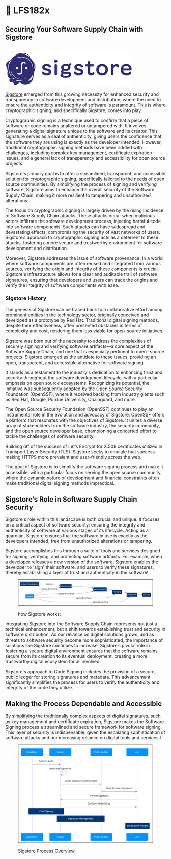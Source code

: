 # 🔐 LFS182x

## Securing Your Software Supply Chain with Sigstore

\
![](<../../.gitbook/assets/image (2).png>)

[Sigstore](https://www.sigstore.dev/) emerged from this growing necessity for enhanced security and transparency in software development and distribution, where the need to ensure the authenticity and integrity of software is paramount. This is where cryptographic signing, and specifically Sigstore, comes into play.

Cryptographic signing is a technique used to confirm that a piece of software or code remains unaltered or untampered with. It involves generating a digital signature unique to the software and its creator. This signature serves as a seal of authenticity, giving users the confidence that the software they are using is exactly as the developer intended. However, traditional cryptographic signing methods have been riddled with challenges, including complex key management, certificate expiration issues, and a general lack of transparency and accessibility for open source projects.

Sigstore's primary goal is to offer a streamlined, transparent, and accessible solution for cryptographic signing, specifically tailored to the needs of open source communities. By simplifying the process of signing and verifying software, Sigstore aims to enhance the overall security of the Software Supply Chain, making it more resilient to tampering and unauthorized alterations.

The focus on cryptographic signing is largely driven by the rising incidence of Software Supply Chain attacks. These attacks occur when malicious actors infiltrate the software development process, injecting harmful code into software components. Such attacks can have widespread and devastating effects, compromising the security of vast networks of users. Sigstore’s approach to cryptographic signing acts as a deterrent to these attacks, fostering a more secure and trustworthy environment for software development and distribution.

Moreover, Sigstore addresses the issue of software provenance. In a world where software components are often reused and integrated from various sources, verifying the origin and integrity of these components is crucial. Sigstore's infrastructure allows for a clear and auditable trail of software signatures, ensuring that developers and users can trace the origins and verify the integrity of software components with ease.

### Sigstore History

The genesis of Sigstore can be traced back to a collaborative effort among prominent entities in the technology sector, originally conceived and developed as a prototype by Red Hat. Traditional digital signing methods, despite their effectiveness, often presented obstacles in terms of complexity and cost, rendering them less viable for open-source initiatives.

Sigstore was born out of the necessity to address the complexities of securely signing and verifying software artifacts—a core aspect of the Software Supply Chain, and one that is especially pertinent to open -source projects. Sigstore emerged as the antidote to these issues, providing an open, transparent, and accessible alternative for software signing.

It stands as a testament to the industry's dedication to enhancing trust and security throughout the software development lifecycle, with a particular emphasis on open source ecosystems. Recognizing its potential, the initiative was subsequently adopted by the Open Source Security Foundation (OpenSSF), where it received backing from industry giants such as Red Hat, Google, Purdue University, Chainguard, and more.

The Open Source Security Foundation (OpenSSF) continues to play an instrumental role in the evolution and advocacy of Sigstore. OpenSSF offers a platform that resonates with the objectives of Sigstore. It unites a diverse array of stakeholders from the software industry, the security community, and the open source developer base, championing a concerted effort to tackle the challenges of software security.

Building off of the success of Let’s Encrypt for X.509 certificates utilized in Transport Layer Security (TLS). Sigstore seeks to emulate that success making HTTPS more prevalent and user-friendly across the web.

The goal of Sigstore is to simplify the software signing process and make it accessible, with a particular focus on serving the open source community, where the dynamic nature of development and financial constraints often make traditional digital signing methods impractical.

## Sigstore’s Role in Software Supply Chain Security

Sigstore's role within this landscape is both crucial and unique. It focuses on a critical aspect of software security: ensuring the integrity and authenticity of software at various stages of its lifecycle. Acting as a guardian, Sigstore ensures that the software in use is exactly as the developers intended, free from unauthorized alterations or tampering.

Sigstore accomplishes this through a suite of tools and services designed for signing, verifying, and protecting software artifacts. For example, when a developer releases a new version of the software, Sigstore enables the developer to 'sign' their software, and users to verify these signatures, thereby establishing a layer of trust and authenticity in the software\


<figure><img src="../../.gitbook/assets/image (3).png" alt=""><figcaption><p>how Sigstore works:</p></figcaption></figure>

Integrating Sigstore into the Software Supply Chain represents not just a technical enhancement, but a shift towards establishing trust and security in software distribution. As our reliance on digital solutions grows, and as threats to software security become more sophisticated, the importance of solutions like Sigstore continues to increase. Sigstore’s pivotal role in fostering a secure digital environment ensures that the software remains secure from its creation to its eventual deployment, creating a more trustworthy digital ecosystem for all involved.

Sigstore's approach to Code Signing includes the provision of a secure, public ledger for storing signatures and metadata. This advancement significantly simplifies the process for users to verify the authenticity and integrity of the code they utilize.

## Making the Process Dependable and Accessible

By simplifying the traditionally complex aspects of digital signatures, such as key management and certificate expiration, Sigstore makes the Software Signing process a streamlined and secure framework for software signing. This layer of security is indispensable, given the escalating sophistication of software attacks and our increasing reliance on digital tools and services.\


<figure><img src="../../.gitbook/assets/image (4).png" alt=""><figcaption><p>Sigstore Process Overview</p></figcaption></figure>
